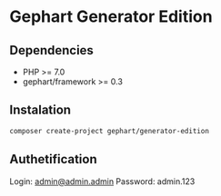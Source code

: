 Gephart Generator Edition
===

Dependencies
---
 - PHP >= 7.0
 - gephart/framework >= 0.3

Instalation
---

```bash
composer create-project gephart/generator-edition
```

Authetification
---

Login: admin@admin.admin
Password: admin.123
